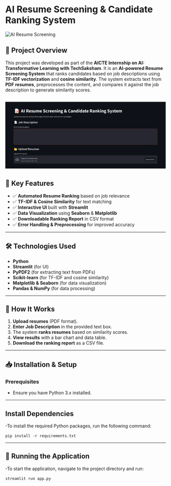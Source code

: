 # AI Resume Screening & Candidate Ranking System

![AI Resume Screening](https://img.shields.io/badge/AI%20Resume%20Screening-Python%20%7C%20Flask%20%7C%20Scikit--learn%20%7C%20NLP-blue)


## 📌 Project Overview
This project was developed as part of the **AICTE Internship on AI: Transformative Learning with TechSaksham**. It is an **AI-powered Resume Screening System** that ranks candidates based on job descriptions using **TF-IDF vectorization** and **cosine similarity**. The system extracts text from **PDF resumes**, preprocesses the content, and compares it against the job description to generate similarity scores.

![Resume Screening System](https://github.com/RishikeshDarunte/AICTE-Internship/blob/main/Dashboard.png)
---

## 🎯 Key Features
- ✅ **Automated Resume Ranking** based on job relevance  
- ✅ **TF-IDF & Cosine Similarity** for text matching  
- ✅ **Interactive UI** built with **Streamlit**  
- ✅ **Data Visualization** using **Seaborn** & **Matplotlib**  
- ✅ **Downloadable Ranking Report** in CSV format  
- ✅ **Error Handling & Preprocessing** for improved accuracy  
---

## 🛠️ Technologies Used
- **Python**
- **Streamlit** (for UI)
- **PyPDF2** (for extracting text from PDFs)
- **Scikit-learn** (for TF-IDF and cosine similarity)
- **Matplotlib & Seaborn** (for data visualization)
- **Pandas & NumPy** (for data processing)
---

## 🚀 How It Works
1. **Upload resumes** (PDF format).
2. **Enter Job Description** in the provided text box.
3. The system **ranks resumes** based on similarity scores.
4. **View results** with a bar chart and data table.
5. **Download the ranking report** as a CSV file.   
---

## 📥 Installation & Setup

### Prerequisites

- Ensure you have Python 3.x installed.
---

## Install Dependencies

-To install the required Python packages, run the following command:

    
    pip install -r requirements.txt  
    
---

## 🚀 Running the Application

-To start the application, navigate to the project directory and run:
  
    
    streamlit run app.py
    

